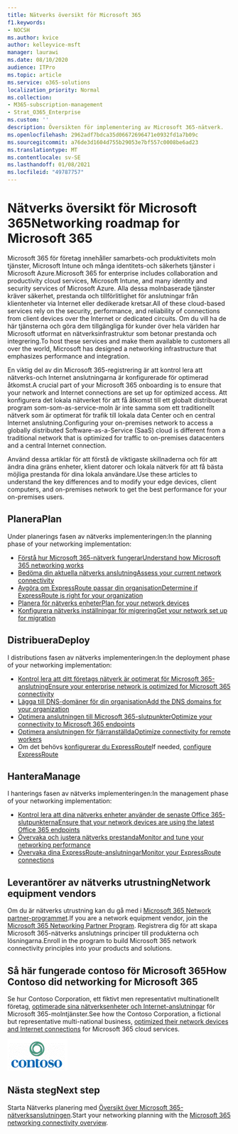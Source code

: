 ```yaml
---
title: Nätverks översikt för Microsoft 365
f1.keywords:
- NOCSH
ms.author: kvice
author: kelleyvice-msft
manager: laurawi
ms.date: 08/10/2020
audience: ITPro
ms.topic: article
ms.service: o365-solutions
localization_priority: Normal
ms.collection:
- M365-subscription-management
- Strat_O365_Enterprise
ms.custom: ''
description: Översikten för implementering av Microsoft 365-nätverk.
ms.openlocfilehash: 2962adf7bdca35d06672696471e0932fd1a7b09c
ms.sourcegitcommit: a76de3d1604d755b29053e7bf557c0008be6ad23
ms.translationtype: MT
ms.contentlocale: sv-SE
ms.lasthandoff: 01/08/2021
ms.locfileid: "49787757"
---
```

# <a name="networking-roadmap-for-microsoft-365"></a><span data-ttu-id="1ee36-103">Nätverks översikt för Microsoft 365</span><span class="sxs-lookup"><span data-stu-id="1ee36-103">Networking roadmap for Microsoft 365</span></span>

<span data-ttu-id="1ee36-104">Microsoft 365 för företag innehåller samarbets-och produktivitets moln tjänster, Microsoft Intune och många identitets-och säkerhets tjänster i Microsoft Azure.</span><span class="sxs-lookup"><span data-stu-id="1ee36-104">Microsoft 365 for enterprise includes collaboration and productivity cloud services, Microsoft Intune, and many identity and security services of Microsoft Azure.</span></span> <span data-ttu-id="1ee36-105">Alla dessa molnbaserade tjänster kräver säkerhet, prestanda och tillförlitlighet för anslutningar från klientenheter via Internet eller dedikerade kretsar.</span><span class="sxs-lookup"><span data-stu-id="1ee36-105">All of these cloud-based services rely on the security, performance, and reliability of connections from client devices over the Internet or dedicated circuits.</span></span> <span data-ttu-id="1ee36-106">Om du vill ha de här tjänsterna och göra dem tillgängliga för kunder över hela världen har Microsoft utformat en nätverksinfrastruktur som betonar prestanda och integrering.</span><span class="sxs-lookup"><span data-stu-id="1ee36-106">To host these services and make them available to customers all over the world, Microsoft has designed a networking infrastructure that emphasizes performance and integration.</span></span> 

<span data-ttu-id="1ee36-107">En viktig del av din Microsoft 365-registrering är att kontrol lera att nätverks-och Internet anslutningarna är konfigurerade för optimerad åtkomst.</span><span class="sxs-lookup"><span data-stu-id="1ee36-107">A crucial part of your Microsoft 365 onboarding is to ensure that your network and Internet connections are set up for optimized access.</span></span> <span data-ttu-id="1ee36-108">Att konfigurera det lokala nätverket för att få åtkomst till ett globalt distribuerat program som-som-as-service-moln är inte samma som ett traditionellt nätverk som är optimerat för trafik till lokala data Center och en central Internet anslutning.</span><span class="sxs-lookup"><span data-stu-id="1ee36-108">Configuring your on-premises network to access a globally distributed Software-as-a-Service (SaaS) cloud is different from a traditional network that is optimized for traffic to on-premises datacenters and a central Internet connection.</span></span> 

<span data-ttu-id="1ee36-109">Använd dessa artiklar för att förstå de viktigaste skillnaderna och för att ändra dina gräns enheter, klient datorer och lokala nätverk för att få bästa möjliga prestanda för dina lokala användare.</span><span class="sxs-lookup"><span data-stu-id="1ee36-109">Use these articles to understand the key differences and to modify your edge devices, client computers, and on-premises network to get the best performance for your on-premises users.</span></span>

## <a name="plan"></a><span data-ttu-id="1ee36-110">Planera</span><span class="sxs-lookup"><span data-stu-id="1ee36-110">Plan</span></span>

<span data-ttu-id="1ee36-111">Under planerings fasen av nätverks implementeringen:</span><span class="sxs-lookup"><span data-stu-id="1ee36-111">In the planning phase of your networking implementation:</span></span>

- [<span data-ttu-id="1ee36-112">Förstå hur Microsoft 365-nätverk fungerar</span><span class="sxs-lookup"><span data-stu-id="1ee36-112">Understand how Microsoft 365 networking works</span></span>](microsoft-365-networking-overview.md)
- [<span data-ttu-id="1ee36-113">Bedöma din aktuella nätverks anslutning</span><span class="sxs-lookup"><span data-stu-id="1ee36-113">Assess your current network connectivity</span></span>](assessing-network-connectivity.md)
- [<span data-ttu-id="1ee36-114">Avgöra om ExpressRoute passar din organisation</span><span class="sxs-lookup"><span data-stu-id="1ee36-114">Determine if ExpressRoute is right for your organization</span></span>](network-planning-with-expressroute.md)
- [<span data-ttu-id="1ee36-115">Planera för nätverks enheter</span><span class="sxs-lookup"><span data-stu-id="1ee36-115">Plan for your network devices</span></span>](plan-for-network-devices.md)
- [<span data-ttu-id="1ee36-116">Konfigurera nätverks inställningar för migrering</span><span class="sxs-lookup"><span data-stu-id="1ee36-116">Get your network set up for migration</span></span>](network-and-migration-planning.md)

## <a name="deploy"></a><span data-ttu-id="1ee36-117">Distribuera</span><span class="sxs-lookup"><span data-stu-id="1ee36-117">Deploy</span></span>

<span data-ttu-id="1ee36-118">I distributions fasen av nätverks implementeringen:</span><span class="sxs-lookup"><span data-stu-id="1ee36-118">In the deployment phase of your networking implementation:</span></span>

- [<span data-ttu-id="1ee36-119">Kontrol lera att ditt företags nätverk är optimerat för Microsoft 365-anslutning</span><span class="sxs-lookup"><span data-stu-id="1ee36-119">Ensure your enterprise network is optimized for Microsoft 365 connectivity</span></span>](set-up-network-for-microsoft-365.md)
- [<span data-ttu-id="1ee36-120">Lägga till DNS-domäner för din organisation</span><span class="sxs-lookup"><span data-stu-id="1ee36-120">Add the DNS domains for your organization</span></span>](https://docs.microsoft.com/microsoft-365/admin/setup/add-domain)
- [<span data-ttu-id="1ee36-121">Optimera anslutningen till Microsoft 365-slutpunkter</span><span class="sxs-lookup"><span data-stu-id="1ee36-121">Optimize your connectivity to Microsoft 365 endpoints</span></span>](microsoft-365-ip-web-service.md)
- [<span data-ttu-id="1ee36-122">Optimera anslutningen för fjärranställda</span><span class="sxs-lookup"><span data-stu-id="1ee36-122">Optimize connectivity for remote workers</span></span>](microsoft-365-vpn-split-tunnel.md)
- <span data-ttu-id="1ee36-123">Om det behövs [konfigurerar du ExpressRoute](azure-expressroute.md)</span><span class="sxs-lookup"><span data-stu-id="1ee36-123">If needed, [configure ExpressRoute](azure-expressroute.md)</span></span>

## <a name="manage"></a><span data-ttu-id="1ee36-124">Hantera</span><span class="sxs-lookup"><span data-stu-id="1ee36-124">Manage</span></span>

<span data-ttu-id="1ee36-125">I hanterings fasen av nätverks implementeringen:</span><span class="sxs-lookup"><span data-stu-id="1ee36-125">In the management phase of your networking implementation:</span></span>

- [<span data-ttu-id="1ee36-126">Kontrol lera att dina nätverks enheter använder de senaste Office 365-slutpunkterna</span><span class="sxs-lookup"><span data-stu-id="1ee36-126">Ensure that your network devices are using the latest Office 365 endpoints</span></span>](microsoft-365-endpoints.md)
- [<span data-ttu-id="1ee36-127">Övervaka och justera nätverks prestanda</span><span class="sxs-lookup"><span data-stu-id="1ee36-127">Monitor and tune your networking performance</span></span>](network-planning-and-performance.md)
- [<span data-ttu-id="1ee36-128">Övervaka dina ExpressRoute-anslutningar</span><span class="sxs-lookup"><span data-stu-id="1ee36-128">Monitor your ExpressRoute connections</span></span>](managing-expressroute-for-connectivity.md)

## <a name="network-equipment-vendors"></a><span data-ttu-id="1ee36-129">Leverantörer av nätverks utrustning</span><span class="sxs-lookup"><span data-stu-id="1ee36-129">Network equipment vendors</span></span>

<span data-ttu-id="1ee36-130">Om du är nätverks utrustning kan du gå med i [Microsoft 365 Network partner-programmet](microsoft-365-networking-partner-program.md).</span><span class="sxs-lookup"><span data-stu-id="1ee36-130">If you are a network equipment vendor, join the [Microsoft 365 Networking Partner Program](microsoft-365-networking-partner-program.md).</span></span> <span data-ttu-id="1ee36-131">Registrera dig för att skapa Microsoft 365-nätverks anslutnings principer till produkterna och lösningarna.</span><span class="sxs-lookup"><span data-stu-id="1ee36-131">Enroll in the program to build Microsoft 365 network connectivity principles into your products and solutions.</span></span> 

## <a name="how-contoso-did-networking-for-microsoft-365"></a><span data-ttu-id="1ee36-132">Så här fungerade contoso för Microsoft 365</span><span class="sxs-lookup"><span data-stu-id="1ee36-132">How Contoso did networking for Microsoft 365</span></span>

<span data-ttu-id="1ee36-133">Se hur Contoso Corporation, ett fiktivt men representativt multinationellt företag, [optimerade sina nätverksenheter och Internet-anslutningar](contoso-networking.md) för Microsoft 365-molntjänster.</span><span class="sxs-lookup"><span data-stu-id="1ee36-133">See how the Contoso Corporation, a fictional but representative multi-national business, [optimized their network devices and Internet connections](contoso-networking.md) for Microsoft 365 cloud services.</span></span>

![Contoso Corporation](../media/contoso-overview/contoso-icon.png)

## <a name="next-step"></a><span data-ttu-id="1ee36-135">Nästa steg</span><span class="sxs-lookup"><span data-stu-id="1ee36-135">Next step</span></span>

<span data-ttu-id="1ee36-136">Starta Nätverks planering med [Översikt över Microsoft 365-nätverksanslutningen](microsoft-365-networking-overview.md).</span><span class="sxs-lookup"><span data-stu-id="1ee36-136">Start your networking planning with the [Microsoft 365 networking connectivity overview](microsoft-365-networking-overview.md).</span></span>
